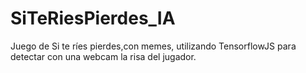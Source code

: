 # SiTeRiesPierdes_IA
Juego de Si te ríes pierdes,con memes, utilizando TensorflowJS para detectar con una webcam la risa del jugador.
